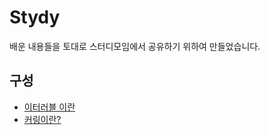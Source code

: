 # Stydy

배운 내용들을 토대로 스터디모임에서 공유하기 위하여 만들었습니다.

## 구성

* [이터러블 이란](./iterator.ipynb)
* [커링이란?](./Currying.ipynb)